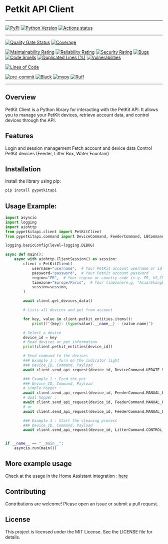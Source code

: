 # Petkit API Client

---

[![PyPI](https://img.shields.io/pypi/v/pypetkitapi.svg)][pypi_]
[![Python Version](https://img.shields.io/pypi/pyversions/pypetkitapi)][python version] [![Actions status](https://github.com/Jezza34000/py-petkit-api/workflows/CI/badge.svg)](https://github.com/Jezza34000/py-petkit-api/actions)

---

[![Quality Gate Status](https://sonarcloud.io/api/project_badges/measure?project=Jezza34000_py-petkit-api&metric=alert_status)](https://sonarcloud.io/summary/new_code?id=Jezza34000_py-petkit-api) [![Coverage](https://sonarcloud.io/api/project_badges/measure?project=Jezza34000_py-petkit-api&metric=coverage)](https://sonarcloud.io/summary/new_code?id=Jezza34000_py-petkit-api)

[![Maintainability Rating](https://sonarcloud.io/api/project_badges/measure?project=Jezza34000_py-petkit-api&metric=sqale_rating)](https://sonarcloud.io/summary/new_code?id=Jezza34000_py-petkit-api)
[![Reliability Rating](https://sonarcloud.io/api/project_badges/measure?project=Jezza34000_py-petkit-api&metric=reliability_rating)](https://sonarcloud.io/summary/new_code?id=Jezza34000_py-petkit-api)
[![Security Rating](https://sonarcloud.io/api/project_badges/measure?project=Jezza34000_py-petkit-api&metric=security_rating)](https://sonarcloud.io/summary/new_code?id=Jezza34000_py-petkit-api)
[![Bugs](https://sonarcloud.io/api/project_badges/measure?project=Jezza34000_py-petkit-api&metric=bugs)](https://sonarcloud.io/summary/new_code?id=Jezza34000_py-petkit-api)
[![Code Smells](https://sonarcloud.io/api/project_badges/measure?project=Jezza34000_py-petkit-api&metric=code_smells)](https://sonarcloud.io/summary/new_code?id=Jezza34000_py-petkit-api)
[![Duplicated Lines (%)](https://sonarcloud.io/api/project_badges/measure?project=Jezza34000_py-petkit-api&metric=duplicated_lines_density)](https://sonarcloud.io/summary/new_code?id=Jezza34000_py-petkit-api)
[![Vulnerabilities](https://sonarcloud.io/api/project_badges/measure?project=Jezza34000_py-petkit-api&metric=vulnerabilities)](https://sonarcloud.io/summary/new_code?id=Jezza34000_py-petkit-api)

[![Lines of Code](https://sonarcloud.io/api/project_badges/measure?project=Jezza34000_py-petkit-api&metric=ncloc)](https://sonarcloud.io/summary/new_code?id=Jezza34000_py-petkit-api)

[![pre-commit](https://img.shields.io/badge/pre--commit-enabled-brightgreen?logo=pre-commit&logoColor=white)][pre-commit]
[![Black](https://img.shields.io/badge/code%20style-black-000000.svg)][black]
[![mypy](https://img.shields.io/badge/mypy-checked-blue)](https://mypy.readthedocs.io/en/stable/)
[![Ruff](https://img.shields.io/endpoint?url=https://raw.githubusercontent.com/astral-sh/ruff/main/assets/badge/v2.json)](https://github.com/astral-sh/ruff)

---

[pypi_]: https://pypi.org/project/pypetkitapi/
[python version]: https://pypi.org/project/pypetkitapi
[pre-commit]: https://github.com/pre-commit/pre-commit
[black]: https://github.com/psf/black

## Overview

PetKit Client is a Python library for interacting with the PetKit API. It allows you to manage your PetKit devices, retrieve account data, and control devices through the API.

## Features

Login and session management
Fetch account and device data
Control PetKit devices (Feeder, Litter Box, Water Fountain)

## Installation

Install the library using pip:

```bash
pip install pypetkitapi
```

## Usage Example:

```python
import asyncio
import logging
import aiohttp
from pypetkitapi.client import PetKitClient
from pypetkitapi.command import DeviceCommand, FeederCommand, LBCommand, DeviceAction, LitterCommand

logging.basicConfig(level=logging.DEBUG)

async def main():
    async with aiohttp.ClientSession() as session:
        client = PetKitClient(
            username="username",  # Your PetKit account username or id
            password="password",  # Your PetKit account password
            region="FR",  # Your region or country code (e.g. FR, US,CN etc.)
            timezone="Europe/Paris",  # Your timezone(e.g. "Asia/Shanghai")
            session=session,
        )

        await client.get_devices_data()

        # Lists all devices and pet from account

        for key, value in client.petkit_entities.items():
            print(f"{key}: {type(value).__name__} - {value.name}")

        # Select a device
        device_id = key
        # Read devices or pet information
        print(client.petkit_entities[device_id])

        # Send command to the devices
        ### Example 1 : Turn on the indicator light
        ### Device_ID, Command, Payload
        await client.send_api_request(device_id, DeviceCommand.UPDATE_SETTING, {"lightMode": 1})

        ### Example 2 : Feed the pet
        ### Device_ID, Command, Payload
        # simple hopper :
        await client.send_api_request(device_id, FeederCommand.MANUAL_FEED, {"amount": 1})
        # dual hopper :
        await client.send_api_request(device_id, FeederCommand.MANUAL_FEED, {"amount1": 2})
        # or
        await client.send_api_request(device_id, FeederCommand.MANUAL_FEED, {"amount2": 2})

        ### Example 3 : Start the cleaning process
        ### Device_ID, Command, Payload
        await client.send_api_request(device_id, LitterCommand.CONTROL_DEVICE, {DeviceAction.START: LBCommand.CLEANING})


if __name__ == "__main__":
    asyncio.run(main())
```

## More example usage

Check at the usage in the Home Assistant integration : [here](https://github.com/Jezza34000/homeassistant_petkit)

## Contributing

Contributions are welcome! Please open an issue or submit a pull request.

## License

This project is licensed under the MIT License. See the LICENSE file for details.
